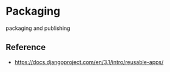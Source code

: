 # Packaging
packaging and publishing

## Reference
- https://docs.djangoproject.com/en/3.1/intro/reusable-apps/